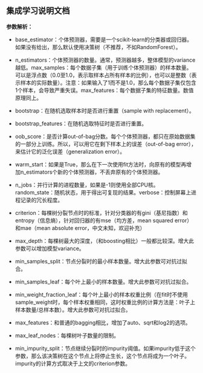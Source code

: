 ## 集成学习说明文档


**参数解析：**
- base_estimator：个体预测器，需要是一个scikit-learn的分类器或回归器。如果没有给出，那么默认使用决策树（不推荐，不如RandomForest）。
- n_estimators：个体预测器的数量。通常，预测器越多，整体模型的variance越低。max_samples：每个数据子集（用于训练个体预测器）的样本数量。可以是浮点数（0.0至1.0，表示取样本占所有样本的比例），也可以是整数（表示样本的实际数量）。注意：如果输入了1而不是1.0，那么每个数据子集仅包含1个样本，会导致严重失误。max_features：每个数据子集的特征数量。数值原理同上。
- bootstrap：在随机选取样本时是否进行重置（sample with replacement）。
- bootstrap_features：在随机选取特征时是否进行重置。
- oob_score：是否计算out-of-bag分数。每个个体预测器，都只在原始数据集的一部分上训练。所以，可以用它在剩下样本上的误差（out-of-bag error），来估计它的泛化误差（generalization error）。
- warm_start：如果是True，那么在下一次使用fit方法时，向原有的模型再增加n_estimators个新的个体预测器，不丢弃原有的个体预测器。
- n_jobs：并行计算的进程数量，如果是-1则使用全部CPU核。random_state：随机状态，用于得出可复现的结果。verbose：控制屏幕上进程记录的冗长程度。

- criterion：每棵树分裂节点时的标准，针对分类器的有gini（基尼指数）和entropy（信息熵），针对回归器的有mse（均方差，mean squared error）和mae（mean absolute error，中文未知，欢迎补充）
- max_depth：每棵树最大的深度，（和boosting相比）一般都比较深。增大此参数可以增加模型variance。
- min_samples_split：节点分裂时的最小样本数量。增大此参数可对抗过拟合。
- min_samples_leaf：每个叶上最小的样本数量。增大此参数可对抗过拟合。
- min_weight_fraction_leaf：每个叶上最小的样本权重比例（在fit时不使用sample_weight时，每个样本权重相同，这时权重比例的计算方法是：叶子上样本数量/总样本数）。增大此参数可对抗过拟合。
- max_features：和普通的bagging相比，增加了auto、sqrt和log2的选项。
- max_leaf_nodes：每棵树叶子数量的限制。
- min_impurity_split：节点继续分裂时的impurity阈值。如果impurity低于这个参数，那么该决策树在这个节点上将停止生长，这个节点将成为一个叶子。impurity的计算方式取决于上文的criterion参数。
